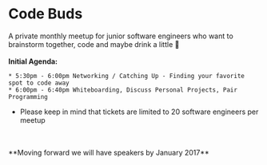# Code Buds
A private monthly meetup for junior software engineers who want to brainstorm together, code and maybe drink a little :beer: 
<br>
<br>
**Initial Agenda:**
<br>
```
* 5:30pm - 6:00pm Networking / Catching Up - Finding your favorite spot to code away
* 6:00pm - 6:40pm Whiteboarding, Discuss Personal Projects, Pair Programming 
```

* Please keep in mind that tickets are limited to 20 software engineers per meetup 
<br>
<br>
**Moving forward we will have speakers by January 2017** 
